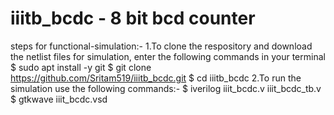 # iiitb_bcdc - 8 bit bcd counter
steps for functional-simulation:-
1.To clone the respository and download the netlist files for simulation, enter the following commands in your terminal
 $ sudo apt install -y git
 $ git clone https://github.com/Sritam519/iiitb_bcdc.git
 $ cd iiitb_bcdc
2.To run the simulation use the following commands:- 
 $ iverilog iiit_bcdc.v iiit_bcdc_tb.v
 $ gtkwave iiit_bcdc.vsd
 
 

